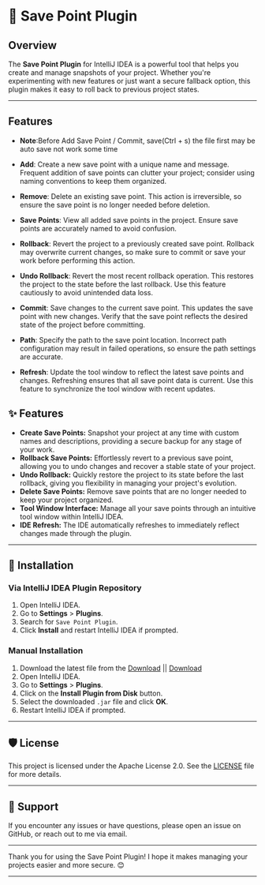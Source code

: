 # 🛑 Save Point Plugin

## Overview

The **Save Point Plugin** for IntelliJ IDEA is a powerful tool that helps you create and manage snapshots of your project. Whether you're experimenting with new features or just want a secure fallback option, this plugin makes it easy to roll back to previous project states.

---

<!-- Plugin description -->
## Features

- **Note**:Before Add Save Point / Commit, save(Ctrl + s) the file first may be auto save not work some time

- **Add**: Create a new save point with a unique name and message. Frequent addition of save points can clutter your project; consider using naming conventions to keep them organized. 

- **Remove**: Delete an existing save point. This action is irreversible, so ensure the save point is no longer needed before deletion.

- **Save Points**: View all added save points in the project. Ensure save points are accurately named to avoid confusion.

- **Rollback**: Revert the project to a previously created save point. Rollback may overwrite current changes, so make sure to commit or save your work before performing this action.

- **Undo Rollback**: Revert the most recent rollback operation. This restores the project to the state before the last rollback. Use this feature cautiously to avoid unintended data loss.

- **Commit**: Save changes to the current save point. This updates the save point with new changes. Verify that the save point reflects the desired state of the project before committing.

- **Path**: Specify the path to the save point location. Incorrect path configuration may result in failed operations, so ensure the path settings are accurate.

- **Refresh**: Update the tool window to reflect the latest save points and changes. Refreshing ensures that all save point data is current. Use this feature to synchronize the tool window with recent updates.

<!-- Plugin description end -->

## ✨ Features

- **Create Save Points:** Snapshot your project at any time with custom names and descriptions, providing a secure backup for any stage of your work.
- **Rollback Save Points:** Effortlessly revert to a previous save point, allowing you to undo changes and recover a stable state of your project.
- **Undo Rollback:** Quickly restore the project to its state before the last rollback, giving you flexibility in managing your project's evolution.
- **Delete Save Points:** Remove save points that are no longer needed to keep your project organized.
- **Tool Window Interface:** Manage all your save points through an intuitive tool window within IntelliJ IDEA.
- **IDE Refresh:** The IDE automatically refreshes to immediately reflect changes made through the plugin.

---

## 🚀 Installation

### Via IntelliJ IDEA Plugin Repository

1. Open IntelliJ IDEA.
2. Go to **Settings** > **Plugins**.
3. Search for `Save Point Plugin`.
4. Click **Install** and restart IntelliJ IDEA if prompted.

### Manual Installation

1. Download the latest file from the [Download](https://drive.usercontent.google.com/uc?id=1Aq-LyQruCtG_K8P80be9bwQgJwgVwa_p&export=download) || [Download](https://plugins.jetbrains.com/plugin/download?rel=true&updateId=589453)
2. Open IntelliJ IDEA.
3. Go to **Settings** > **Plugins**.
4. Click on the **Install Plugin from Disk** button.
5. Select the downloaded `.jar` file and click **OK**.
6. Restart IntelliJ IDEA if prompted.

---

## 🛡️ License

This project is licensed under the Apache License 2.0. See the [LICENSE](LICENSE) file for more details.

---

## 💬 Support

If you encounter any issues or have questions, please open an issue on GitHub, or reach out to me via email.

---

Thank you for using the Save Point Plugin! I hope it makes managing your projects easier and more secure. 😊

---
